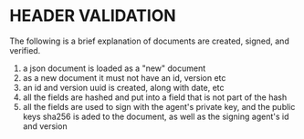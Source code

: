 # HEADER VALIDATION

The following is a brief explanation of documents are created, signed, and verified.


1. a json document is loaded as a "new" document
2. as a new document it must not have an id, version etc
3. an id and version uuid is created, along with date, etc
4. all the fields are hashed and put into a field that is not part of the hash
5. all the fields are used to sign with the agent's private key, and the public keys sha256 is aded to the document, as well as the signing agent's id and version


